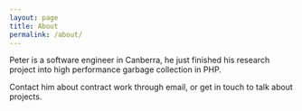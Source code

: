 ```yaml
---
layout: page
title: About
permalink: /about/
---
```


Peter is a software engineer in Canberra, he just finished his research project into high performance garbage collection in PHP. 

Contact him about contract work through email, or get in touch to talk about projects.
